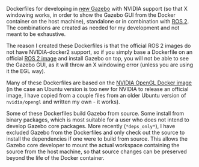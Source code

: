 Dockerfiles for developing in [new Gazebo](https://gazebosim.org) with NVIDIA support (so that X windowing works, in order to show the Gazebo GUI from the Docker container on the host machine), standalone or in combination with [ROS 2](https://ros.org/). The combinations are created as needed for my development and not meant to be exhaustive.

The reason I created these Dockerfiles is that the official ROS 2 images do not have NVIDIA-docker2 support, so if you simply base a Dockerfile on an official [ROS 2 image](https://hub.docker.com/r/osrf/ros2/) and install Gazebo on top, you will not be able to see the Gazebo GUI, as it will throw an X windowing error (unless you are using it the EGL way).

Many of these Dockerfiles are based on the [NVIDIA OpenGL Docker image](https://hub.docker.com/r/nvidia/opengl) (in the case an Ubuntu version is too new for NVIDIA to release an official image, I have copied from a couple files from an older Ubuntu version of `nvidia/opengl` and written my own - it works).

Some of these Dockerfiles build Gazebo from source. Some install from binary packages, which is most suitable for a user who does not intend to develop Gazebo core packages. More recently (`*deps_only*`), I have excluded Gazebo from the Dockerfiles and only check out the source to install the dependencies if one were to build from source. This allows the Gazebo core developer to mount the actual workspace containing the source from the host machine, so that source changes can be preserved beyond the life of the Docker container.
